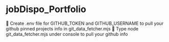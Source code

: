 # jobDispo_Portfolio

🔵 Create .env file for GITHUB_TOKEN and GITHUB_USERNAME to pull your github pinned projects info in git_data_fetcher.mjs
🔵 Type node git_data_fetcher.mjs under console to pull your github info
